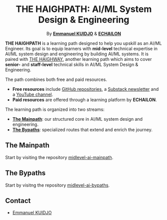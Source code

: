<h1 align="center">THE HAIGHPATH: AI/ML System Design &amp; Engineering</h1>

<p align="center">
  By <a href="https://www.linkedin.com/in/emmanuel-kuidjo/"><strong>Emmanuel KUIDJO</strong></a> 
  &amp; 
  <a href="https://github.com/echailon"><strong>ECHAILON</strong></a>
</p>


**THE HAIGHPATH** is a learning path designed to help you upskill as an AI/ML Engineer. Its goal is to equip learners with **mid-level** technical expertise in AI/ML system design and engineering by building AI/ML systems. It is paired with [THE HAIGHWAY](https://github.com/THEHAIGHWAY), another learning path which aims to cover **senior-** and **staff-level** technical skills in AI/ML System Design & Engineering.

The path combines both free and paid resources.
- **Free resources** include [GitHub repositories](https://github.com/THEHAIGHPATH), a [Substack newsletter](https://thehaighpath.substack.com/) and a [YouTube channel](https://www.youtube.com/@THEHAIGHPATH).
- **Paid resources** are offered through a learning platform by **ECHAILON**.

The learning path is organized into two streams:
- [**The Mainpath**](#the-mainpath): our structured core in AI/ML system design and engineering.
- [**The Bypaths**](#the-bypaths): specialized routes that extend and enrich the journey.



## The Mainpath

Start by visiting the repository [midlevel-ai-mainpath](https://github.com/THEHAIGHPATH/midlevel-ai-mainpath).


## The Bypaths

Start by visitng the repository [midlevel-ai-bypaths](https://github.com/THEHAIGHPATH/midlevel-ai-bypaths).


## Contact

- [Emmanuel KUIDJO](https://www.linkedin.com/in/emmanuel-kuidjo/)